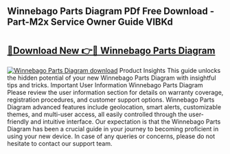 ## Winnebago Parts Diagram PDf Free Download - Part-M2x Service Owner Guide VlBKd

# <h2><a href="http://dfkg0jl.blite.top/?on=Winnebago+Parts+Diagram">🔗Download New 👉🔴 Winnebago Parts Diagram</a></h2>

[![Winnebago Parts Diagram download](https://i.imgur.com/lujVjoI.png)](http://dfkg0jl.blite.top/?on=Winnebago+Parts+Diagram)
Product Insights This guide unlocks the hidden potential of your new Winnebago Parts Diagram with insightful tips and tricks. Important User Information Winnebago Parts Diagram Please review the user information section for details on warranty coverage, registration procedures, and customer support options. Winnebago Parts Diagram advanced features include geolocation, smart alerts, customizable themes, and multi-user access, all easily controlled through the user-friendly and intuitive interface. Our expectation is that the Winnebago Parts Diagram has been a crucial guide in your journey to becoming proficient in using your new device. In case of any queries or concerns, please do not hesitate to contact our support team.
